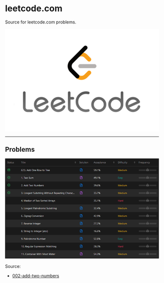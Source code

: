leetcode.com
============

Source for leetcode.com problems.

![alt text](docs/leetcode-banner.png)

---

## Problems

![alt text](docs/leetcode-problems.png)

Source:
- [002-add-two-numbers](002-add-two-numbers)